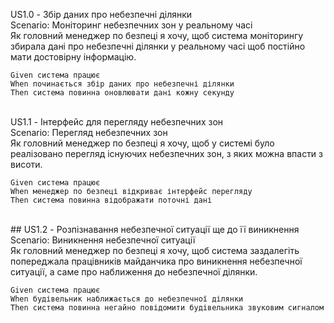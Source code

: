 US1.0 - Збір даних про небезпечні ділянки <br>
Scenario: Моніторинг небезпечних зон у реальному часі<br>
Як головний менеджер по безпеці я хочу, щоб система моніторингу збирала дані про небезпечні ділянки у реальному часі щоб постійно мати достовірну інформацію.<br>
```
Given система працює
When починається збір даних про небезпечні ділянки
Then система повинна оновлювати дані кожну секунду
```

<br>US1.1 - Інтерфейс для перегляду небезпечних зон<br>
Scenario: Перегляд небезпечних зон<br>
Як головний менеджер по безпеці я хочу, щоб у системі було реалізовано перегляд існуючих небезпечних зон, з яких можна впасти з висоти.<br>
```
Given система працює
When менеджер по безпеці відкриває інтерфейс перегляду
Then система повинна відображати поточні дані
```

<br> ## US1.2 - Розпізнавання небезпечної ситуації ще до її виникнення<br>
Scenario: Виникнення небезпечної ситуації<br>
Як головний менеджер по безпеці я хочу, щоб система заздалегіть попереджала працівників майданчика про виникнення небезпечної ситуації, а саме про наближення до небезпечної ділянки.<br>
```
Given система працює
When будівельник наближається до небезпечної ділянки
Then система повинна негайно повідомити будівельника звуковим сигналом
```

